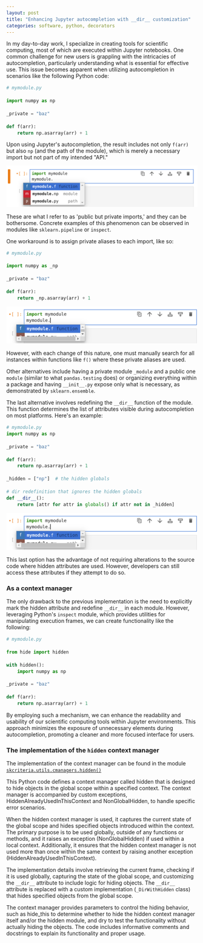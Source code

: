 ```yaml
---
layout: post
title: "Enhancing Jupyter autocompletion with __dir__ customization"
categories: software, python, decorators
---
```

In my day-to-day work, I specialize in creating tools for scientific computing, most of which are executed within Jupyter notebooks. One common challenge for new users is grappling with the intricacies of autocompletion, particularly understanding what is essential for effective use. This issue becomes apparent when utilizing autocompletion in scenarios like the following Python code:

```python
# mymodule.py

import numpy as np

_private = "baz"

def f(arr):
    return np.asarray(arr) + 1
```

Upon using Jupyter's autocompletion, the result includes not only `f(arr)` but also `np` (and the path of the module), which is merely a necessary import but not part of my intended "API." 

![Jupyter Notebook Plot](/assets/notebooks/2023-12-13-improving_jupyter_autocompletion_for_cleaner_interfaces_in_scientific_computing_files/f2089bf4-fd99-480c-af27-9789aa73fab0.png)

These are what I refer to as 'public but private imports,' and they can be bothersome. Concrete examples of this phenomenon can be observed in modules like `sklearn.pipeline` or `inspect`.

One workaround is to assign private aliases to each import, like so:

```python
# mymodule.py

import numpy as _np

_private = "baz"

def f(arr):
    return _np.asarray(arr) + 1
```

![Jupyter Notebook Plot](/assets/notebooks/2023-12-13-improving_jupyter_autocompletion_for_cleaner_interfaces_in_scientific_computing_files/46374433-c732-40d7-9c2e-045eab91087d.png)

However, with each change of this nature, one must manually search for all instances within functions like `f()` where these private aliases are used.

Other alternatives include having a private module `_module` and a public one `module` (similar to what `pandas.testing` does) or organizing everything within a package and having `__init__.py` expose only what is necessary, as demonstrated by `sklearn.ensemble`.

The last alternative involves redefining the `__dir__` function of the module. This function determines the list of attributes visible during autocompletion on most platforms. Here's an example:

```python
# mymodule.py
import numpy as np

_private = "baz"

def f(arr):
    return np.asarray(arr) + 1

_hidden = ["np"]  # the hidden globals

# dir redefinition that ignores the hidden globals
def __dir__():
    return [attr for attr in globals() if attr not in _hidden]
```

![Jupyter Notebook Plot](/assets/notebooks/2023-12-13-improving_jupyter_autocompletion_for_cleaner_interfaces_in_scientific_computing_files/46374433-c732-40d7-9c2e-045eab91087d.png)

This last option has the advantage of not requiring alterations to the source code where hidden attributes are used. However, developers can still access these attributes if they attempt to do so.

### As a context manager

The only drawback to the previous implementation is the need to explicitly mark the hidden attribute and redefine `__dir__` in each module. However, leveraging Python's `inspect` module, which provides utilities for manipulating execution frames, we can create functionality like the following:

```python
# mymodule.py

from hide import hidden

with hidden():
    import numpy as np

_private = "baz"

def f(arr):
    return np.asarray(arr) + 1
```

By employing such a mechanism, we can enhance the readability and usability of our scientific computing tools within Jupyter environments. This approach minimizes the exposure of unnecessary elements during autocompletion, promoting a cleaner and more focused interface for users.


### The implementation of the `hidden` context manager

The implementation of the context manager can be found in the module [`skcriteria.utils.cmanagers.hidden()`](https://github.com/quatrope/scikit-criteria/blob/fd28bc959b14661cb538150040c082f4715ea528/skcriteria/utils/cmanagers.py#L93)

This Python code defines a context manager called hidden that is designed to hide objects in the global scope within a specified context. The context manager is accompanied by custom exceptions, HiddenAlreadyUsedInThisContext and NonGlobalHidden, to handle specific error scenarios.

When the hidden context manager is used, it captures the current state of the global scope and hides specified objects introduced within the context. The primary purpose is to be used globally, outside of any functions or methods, and it raises an exception (NonGlobalHidden) if used within a local context. Additionally, it ensures that the hidden context manager is not used more than once within the same context by raising another exception (HiddenAlreadyUsedInThisContext).

The implementation details involve retrieving the current frame, checking if it is used globally, capturing the state of the global scope, and customizing the `__dir__` attribute to include logic for hiding objects. The `__dir__` attribute is replaced with a custom implementation (`_DirWithHidden` class) that hides specified objects from the global scope.

The context manager provides parameters to control the hiding behavior, such as hide_this to determine whether to hide the hidden context manager itself and/or the hidden module, and dry to test the functionality without actually hiding the objects. The code includes informative comments and docstrings to explain its functionality and proper usage.


